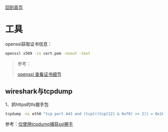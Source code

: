 [回到首页](../README.md)

# 工具

openssl获取证书信息：

```bash
openssl x509 -in cert.pem -noout -text
```

> 参考：
>
> [openssl 查看证书细节](https://www.cnblogs.com/shenlinken/p/9968274.html)

## wireshark与tcpdump

1、抓https的tls握手包

```bash
tcpdump -ni eth0 "tcp port 443 and (tcp[((tcp[12] & 0xf0) >> 2)] = 0x16)"
```


参考：[仅使用tcpdump捕获ssl握手](https://www.thinbug.com/q/39624745)
